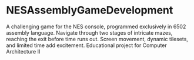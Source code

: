 # NESAssemblyGameDevelopment
A challenging game for the NES console, programmed exclusively in 6502 assembly language. Navigate through two stages of intricate mazes, reaching the exit before time runs out. Screen movement, dynamic tilesets, and limited time add excitement. Educational project for Computer Architecture II
